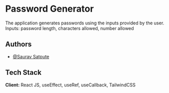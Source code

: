 
# Password Generator

The application generates passwords using the inputs provided by the user.
Inputs: password length, characters allowed, number allowed

## Authors

- [@Saurav Satpute](https://github.com/SauravSatpute)


## Tech Stack

**Client:** React JS, useEffect, useRef, useCallback, TailwindCSS


